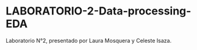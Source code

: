 # LABORATORIO-2-Data-processing-EDA
Laboratorio N°2, presentado por Laura Mosquera y Celeste Isaza.
